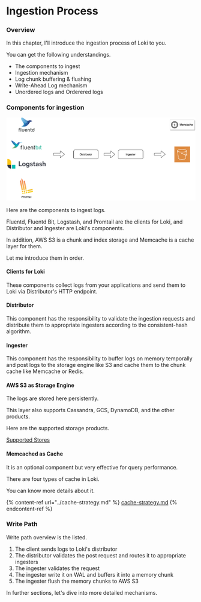 # Ingestion Process

### Overview

In this chapter, I'll introduce the ingestion process of Loki to you.

You can get the following understandings.

* The components to ingest
* Ingestion mechanism
* Log chunk buffering & flushing
* Write-Ahead Log mechanism
* Unordered logs and Orderered logs

### Components for ingestion

![Ingestion Overview](../.gitbook/assets/ingestion-process-overview.png)

Here are the components to ingest logs.

Fluentd, Fluentd Bit, Logstash, and Promtail are the clients for Loki, and Distributor and Ingester are Loki's components.

In addition, AWS S3 is a chunk and index storage and Memcache is a cache layer for them.

Let me introduce them in order.

#### Clients for Loki

These components collect logs from your applications and send them to Loki via Distributor's HTTP endpoint.

#### Distributor

This component has the responsibility to validate the ingestion requests and distribute them to appropriate ingesters according to the consistent-hash algorithm.

#### Ingester

This component has the responsibility to buffer logs on memory temporally and post logs to the storage engine like S3 and cache them to the chunk cache like Memcache or Redis.

#### AWS S3 as Storage Engine

The logs are stored here persistently.

This layer also supports Cassandra, GCS, DynamoDB, and the other products.

Here are the supported storage products.

[Supported Stores](https://grafana.com/docs/loki/latest/operations/storage/)

#### Memcached as Cache

It is an optional component but very effective for query performance.

There are four types of cache in Loki.

You can know more details about it.

{% content-ref url="../cache-strategy.md" %}
[cache-strategy.md](../cache-strategy.md)
{% endcontent-ref %}

### Write Path

Write path overview is the listed.

1. The client sends logs to Loki's distributor
2. The distributor validates the post request and routes it to appropriate ingesters
3. The ingester validates the request
4. The ingester write it on WAL and buffers it into a memory chunk
5. The ingester flush the memory chunks to AWS S3

In further sections, let's dive into more detailed mechanisms.
